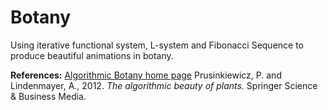 # Botany
Using iterative functional system, L-system and Fibonacci Sequence to produce beautiful animations in botany.

**References:**
[Algorithmic Botany home page](http://algorithmicbotany.org/)
Prusinkiewicz, P. and Lindenmayer, A., 2012. *The algorithmic beauty of plants.* Springer Science & Business Media.
